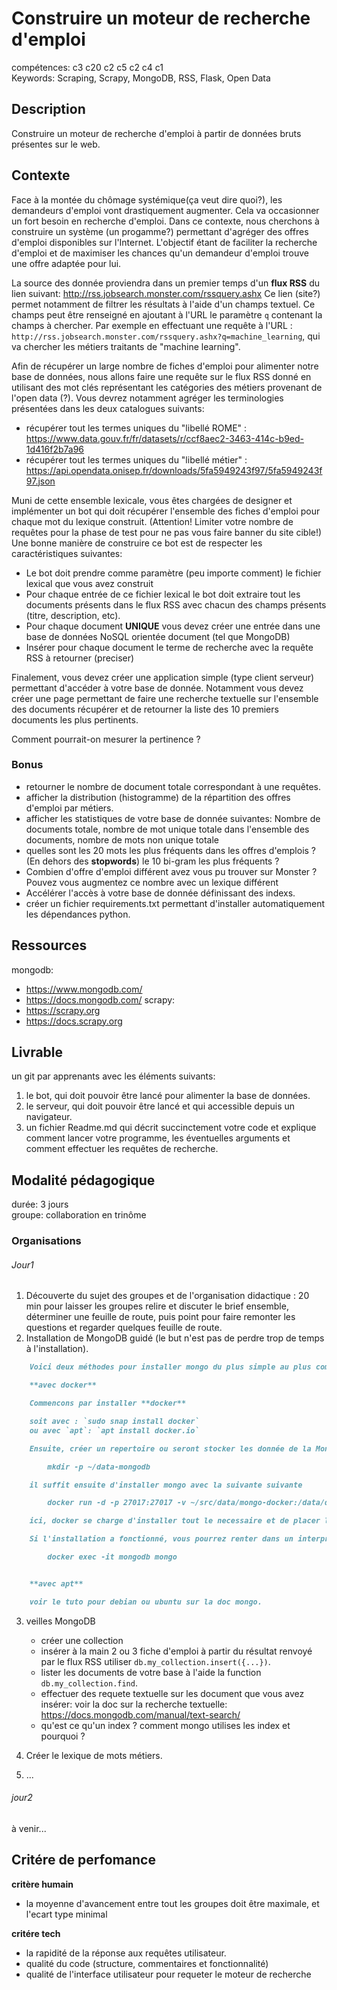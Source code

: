 # Construire un moteur de recherche d'emploi 

compétences: c3 c20 c2 c5 c2 c4 c1  
Keywords: Scraping, Scrapy, MongoDB, RSS, Flask, Open Data  


## Description

Construire un moteur de recherche d'emploi à partir de données bruts présentes sur le web.

## Contexte

Face à la montée du chômage systémique(ça veut dire quoi?), les demandeurs d'emploi vont drastiquement augmenter. Cela va occasionner un fort besoin en recherche d'emploi.
Dans ce contexte, nous cherchons à construire un système (un progamme?) permettant d'agréger des offres d'emploi disponibles sur l'Internet. 
L'objectif étant de faciliter la recherche d'emploi et de maximiser les chances qu'un demandeur d'emploi trouve une offre adaptée pour lui.

La source des donnée proviendra dans un premier temps d'un **flux RSS** du lien suivant: http://rss.jobsearch.monster.com/rssquery.ashx
Ce lien (site?) permet notamment de filtrer les résultats à l'aide d'un champs textuel. Ce champs peut être renseigné en ajoutant à l'URL le paramètre `q` contenant la champs à chercher.
Par exemple en effectuant une requête à l'URL : `http://rss.jobsearch.monster.com/rssquery.ashx?q=machine_learning`, qui va chercher les métiers traitants de "machine learning".

Afin de récupérer un large nombre de fiches d'emploi pour alimenter notre base de données, nous allons faire une requête sur le flux RSS donné en utilisant des mot clés représentant les catégories des métiers provenant de l'open data (?). Vous devrez notamment agréger les terminologies présentées dans les deux catalogues suivants:
* récupérer tout les termes uniques du "libellé ROME" : https://www.data.gouv.fr/fr/datasets/r/ccf8aec2-3463-414c-b9ed-1d416f2b7a96
* récupérer tout les termes uniques du "libellé métier" : https://api.opendata.onisep.fr/downloads/5fa5949243f97/5fa5949243f97.json 

Muni de cette ensemble lexicale, vous êtes chargées de designer et implémenter un bot qui doit récupérer l'ensemble des fiches d'emploi pour chaque mot du lexique construit.
(Attention! Limiter votre nombre de requêtes pour la phase de test pour ne pas vous faire banner du site cible!)
Une bonne manière de construire ce bot est de respecter les caractéristiques suivantes: 
* Le bot doit prendre comme paramètre (peu importe comment) le fichier lexical que vous avez construit
* Pour chaque entrée de ce fichier lexical le bot doit extraire tout les documents présents dans le flux RSS avec chacun des champs présents (titre, description, etc).
* Pour chaque document **UNIQUE** vous devez créer une entrée dans une base de données NoSQL orientée document (tel que MongoDB)
* Insérer pour chaque document le terme de recherche avec la requête RSS à retourner (preciser)

Finalement, vous devez créer une application simple (type client serveur) permettant d'accéder à votre base de donnée. Notamment vous devez créer une page permettant de faire une recherche textuelle sur l'ensemble des documents récupérer et de retourner la liste des 10 premiers documents les plus pertinents.

Comment pourrait-on mesurer la pertinence ?

### Bonus

* retourner le nombre de document totale correspondant à une requêtes.
* afficher la distribution (histogramme) de la répartition des offres d'emploi par métiers.
* afficher les statistiques de votre base de donnée suivantes: Nombre de documents totale, nombre de mot unique totale dans l'ensemble des documents, nombre de mots non unique totale
* quelles sont les 20 mots les plus fréquents dans les offres d'emplois ? (En dehors des **stopwords**) le 10 bi-gram les plus fréquents ?
* Combien d'offre d'emploi différent avez vous pu trouver sur Monster ? Pouvez vous augmentez ce nombre avec un lexique différent
* Accélérer l'accès à votre base de donnée définissant des indexs.
* créer un fichier requirements.txt permettant d'installer automatiquement les dépendances python.



## Ressources

mongodb: 
* https://www.mongodb.com/
* https://docs.mongodb.com/
scrapy:
* https://scrapy.org
* https://docs.scrapy.org



## Livrable

un git par apprenants avec les éléments suivants:
1. le bot, qui doit pouvoir être lancé pour alimenter la base de données.
2. le serveur, qui doit pouvoir être lancé et qui accessible depuis un navigateur.
3. un fichier Readme.md qui décrit succinctement votre code et explique comment lancer votre programme, les éventuelles arguments et comment effectuer les requêtes de recherche.

## Modalité pédagogique

durée: 3 jours  
groupe: collaboration en trinôme  

### Organisations

###### Jour1

1. Découverte du sujet des groupes et de l'organisation didactique : 20 min pour laisser les groupes relire et discuter le brief ensemble, déterminer une feuille de route, puis point pour faire remonter les questions et regarder quelques feuille de route.
2. Installation de MongoDB guidé (le but n'est pas de perdre trop de temps à l'installation).

```markdown
    Voici deux méthodes pour installer mongo du plus simple au plus complexe (à utiliser en fonction de votre préférence ou en cas d'echec d'une méthode)

    **avec docker**

    Commencons par installer **docker**

    soit avec : `sudo snap install docker`
    ou avec `apt`: `apt install docker.io`

    Ensuite, créer un repertoire ou seront stocker les donnée de la MongoDB, par exemple

        mkdir -p ~/data-mongodb

    il suffit ensuite d'installer mongo avec la suivante suivante

        docker run -d -p 27017:27017 -v ~/src/data/mongo-docker:/data/db --name mongodb mongo:4.2 

    ici, docker se charge d'installer tout le necessaire et de placer le tout dans un conteneur isolé.

    Si l'installation a fonctionné, vous pourrez renter dans un interpreteur mongodb avec la commande suivante:

        docker exec -it mongodb mongo


    **avec apt**

    voir le tuto pour debian ou ubuntu sur la doc mongo.
```


3. veilles MongoDB
    * créer une collection
    * insérer à la main 2 ou 3 fiche d'emploi à partir du résultat renvoyé par le flux RSS utiliser `db.my_collection.insert({...})`. 
    * lister les documents de votre base à l'aide la function `db.my_collection.find`.
    * effectuer des requete textuelle sur les document que vous avez insérer: voir la doc sur la recherche textuelle: https://docs.mongodb.com/manual/text-search/ 
    * qu'est ce qu'un index ? comment mongo utilises les index et pourquoi ?


4. Créer le lexique de mots métiers.

5. ...

###### jour2

à venir...

## Critére de perfomance

**critère humain**
* la moyenne d'avancement entre tout les groupes doit être maximale, et l'ecart type minimal


**critére tech**
* la rapidité de la réponse aux requêtes utilisateur. 
* qualité du code (structure, commentaires et fonctionnalité)
* qualité de l'interface utilisateur pour requeter le moteur de recherche

